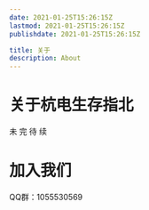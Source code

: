 ```yaml
---
date: 2021-01-25T15:26:15Z
lastmod: 2021-01-25T15:26:15Z
publishdate: 2021-01-25T15:26:15Z

title: 关于
description: About
---
```




# 关于杭电生存指北

未 完 待 续



# 加入我们

QQ群：1055530569